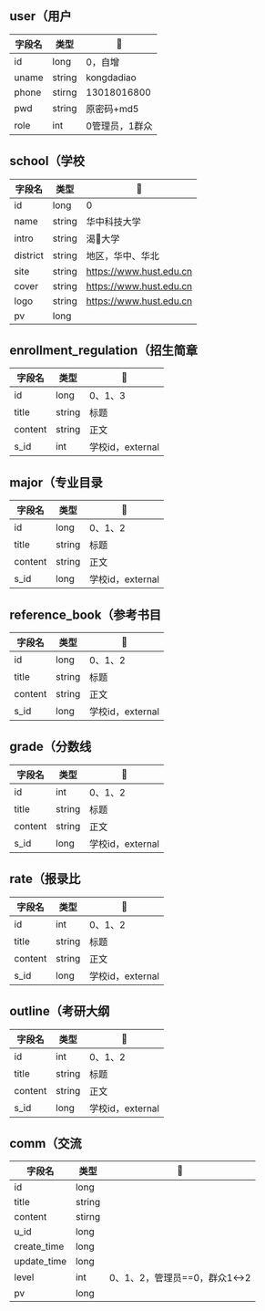 ## user（用户

| 字段名 | 类型   | 🌰              |
| ------ | ------ | -------------- |
| id     | long    | 0，自增        |
| uname  | string | kongdadiao     |
| phone  | stirng | 13018016800    |
| pwd    | string | 原密码+md5     |
| role   | int    | 0管理员，1群众 |



## school（学校

| 字段名   | 类型   | 🌰                       |
| -------- | ------ | ----------------------- |
| id       | long    | 0                       |
| name     | string | 华中科技大学            |
| intro    | string | 渴🐔大学                 |
| district | string | 地区，华中、华北        |
| site     | string | https://www.hust.edu.cn |
| cover    | string | https://www.hust.edu.cn |
| logo     | string | https://www.hust.edu.cn |
| pv       | long   |                                |



## enrollment_regulation（招生简章

| 字段名  | 类型   | 🌰                |
| ------- | ------ | ---------------- |
| id      | long    | 0、1、3          |
| title   | string | 标题             |
| content | string | 正文             |
| s_id    | int    | 学校id，external |





## major（专业目录

| 字段名  | 类型   | 🌰                |
| ------- | ------ | ---------------- |
| id      | long    | 0、1、2          |
| title   | string | 标题             |
| content | string | 正文             |
| s_id    | long    | 学校id，external |



## reference_book（参考书目

| 字段名  | 类型   | 🌰                |
| ------- | ------ | ---------------- |
| id      | long    | 0、1、2          |
| title   | string | 标题             |
| content | string | 正文             |
| s_id    | long    | 学校id，external |



## grade（分数线

| 字段名  | 类型   | 🌰                |
| ------- | ------ | ---------------- |
| id      | int    | 0、1、2          |
| title   | string | 标题             |
| content | string | 正文             |
| s_id    | long    | 学校id，external |



## rate（报录比

| 字段名  | 类型   | 🌰                |
| ------- | ------ | ---------------- |
| id      | int    | 0、1、2          |
| title   | string | 标题             |
| content | string | 正文             |
| s_id    | long    | 学校id，external |



## outline（考研大纲

| 字段名  | 类型   | 🌰                |
| ------- | ------ | ---------------- |
| id      | int    | 0、1、2          |
| title   | string | 标题             |
| content | string | 正文             |
| s_id    | long    | 学校id，external |



## comm（交流

| 字段名   | 类型   | 🌰                             |
| -------- | ------ | ----------------------------- |
| id       | long    |                               |
| title    | string |                               |
| content  | stirng |                               |
| u_id     | long     |                               |
| create_time | long   |                               |
| update_time | long   |                               |
| level    | int    | 0、1、2，管理员==0，群众1<->2 |
| pv    | long    |                                |


